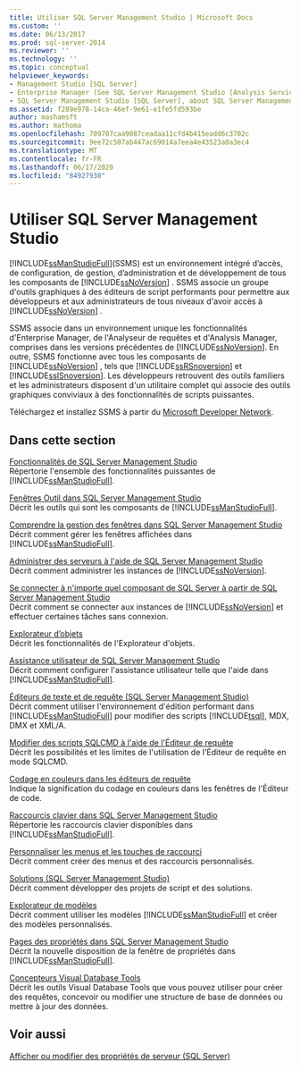 ```yaml
---
title: Utiliser SQL Server Management Studio | Microsoft Docs
ms.custom: ''
ms.date: 06/13/2017
ms.prod: sql-server-2014
ms.reviewer: ''
ms.technology: ''
ms.topic: conceptual
helpviewer_keywords:
- Management Studio [SQL Server]
- Enterprise Manager (See SQL Server Management Studio [Analysis Services])
- SQL Server Management Studio [SQL Server], about SQL Server Management Studio
ms.assetid: f289e978-14ca-46ef-9e61-e1fe5fd593be
author: mashamsft
ms.author: mathoma
ms.openlocfilehash: 709707caa9087ceadaa11cfd4b415eadd6c3702c
ms.sourcegitcommit: 9ee72c507ab447ac69014a7eea4e43523a0a3ec4
ms.translationtype: MT
ms.contentlocale: fr-FR
ms.lasthandoff: 06/17/2020
ms.locfileid: "84927930"
---
```

# <a name="use-sql-server-management-studio"></a>Utiliser SQL Server Management Studio
  [!INCLUDE[ssManStudioFull](../includes/ssmanstudiofull-md.md)](SSMS) est un environnement intégré d’accès, de configuration, de gestion, d’administration et de développement de tous les composants de [!INCLUDE[ssNoVersion](../includes/ssnoversion-md.md)] . SSMS associe un groupe d'outils graphiques à des éditeurs de script performants pour permettre aux développeurs et aux administrateurs de tous niveaux d'avoir accès à [!INCLUDE[ssNoVersion](../includes/ssnoversion-md.md)] .  
  
 SSMS associe dans un environnement unique les fonctionnalités d'Enterprise Manager, de l'Analyseur de requêtes et d'Analysis Manager, comprises dans les versions précédentes de [!INCLUDE[ssNoVersion](../includes/ssnoversion-md.md)]. En outre, SSMS fonctionne avec tous les composants de [!INCLUDE[ssNoVersion](../includes/ssnoversion-md.md)] , tels que [!INCLUDE[ssRSnoversion](../includes/ssrsnoversion-md.md)] et [!INCLUDE[ssISnoversion](../includes/ssisnoversion-md.md)]. Les développeurs retrouvent des outils familiers et les administrateurs disposent d'un utilitaire complet qui associe des outils graphiques conviviaux à des fonctionnalités de scripts puissantes.  
  
 Téléchargez et installez SSMS à partir du [Microsoft Developer Network](https://msdn.microsoft.com/library/dn434042.aspx).  
  
## <a name="in-this-section"></a>Dans cette section  
 [Fonctionnalités de SQL Server Management Studio](features-in-sql-server-management-studio.md)  
 Répertorie l'ensemble des fonctionnalités puissantes de [!INCLUDE[ssManStudioFull](../includes/ssmanstudiofull-md.md)].  
  
 [Fenêtres Outil dans SQL Server Management Studio](../ssms/tool-windows-in-sql-server-management-studio.md)  
 Décrit les outils qui sont les composants de [!INCLUDE[ssManStudioFull](../includes/ssmanstudiofull-md.md)].  
  
 [Comprendre la gestion des fenêtres dans SQL Server Management Studio](../ssms/understand-sql-server-management-studio-windows-management.md)  
 Décrit comment gérer les fenêtres affichées dans [!INCLUDE[ssManStudioFull](../includes/ssmanstudiofull-md.md)].  
  
 [Administrer des serveurs à l'aide de SQL Server Management Studio](../ssms/administer-servers-with-sql-server-management-studio.md)  
 Décrit comment administrer les instances de [!INCLUDE[ssNoVersion](../includes/ssnoversion-md.md)].  
  
 [Se connecter à n'importe quel composant de SQL Server à partir de SQL Server Management Studio](../ssms/f1-help/connect-to-any-sql-server-component-from-sql-server-management-studio.md)  
 Décrit comment se connecter aux instances de [!INCLUDE[ssNoVersion](../includes/ssnoversion-md.md)] et effectuer certaines tâches sans connexion.  
  
 [Explorateur d’objets](../ssms/object/object-explorer.md)  
 Décrit les fonctionnalités de l'Explorateur d'objets.  
  
 [Assistance utilisateur de SQL Server Management Studio](../ssms/user-assistance-in-sql-server-management-studio.md)  
 Décrit comment configurer l'assistance utilisateur telle que l'aide dans [!INCLUDE[ssManStudioFull](../includes/ssmanstudiofull-md.md)].  
  
 [Éditeurs de texte et de requête &#40;SQL Server Management Studio&#41;](../relational-databases/scripting/query-and-text-editors-sql-server-management-studio.md)  
 Décrit comment utiliser l'environnement d'édition performant dans [!INCLUDE[ssManStudioFull](../includes/ssmanstudiofull-md.md)] pour modifier des scripts [!INCLUDE[tsql](../includes/tsql-md.md)], MDX, DMX et XML/A.  
  
 [Modifier des scripts SQLCMD à l'aide de l'Éditeur de requête](../relational-databases/scripting/edit-sqlcmd-scripts-with-query-editor.md)  
 Décrit les possibilités et les limites de l'utilisation de l'Éditeur de requête en mode SQLCMD.  
  
 [Codage en couleurs dans les éditeurs de requête](../relational-databases/scripting/color-coding-in-query-editors.md)  
 Indique la signification du codage en couleurs dans les fenêtres de l'Éditeur de code.  
  
 [Raccourcis clavier dans SQL Server Management Studio](../ssms/sql-server-management-studio-keyboard-shortcuts.md)  
 Répertorie les raccourcis clavier disponibles dans [!INCLUDE[ssManStudioFull](../includes/ssmanstudiofull-md.md)].  
  
 [Personnaliser les menus et les touches de raccourci](../ssms/customize-menus-and-shortcut-keys.md)  
 Décrit comment créer des menus et des raccourcis personnalisés.  
  
 [Solutions &#40;SQL Server Management Studio&#41;](../ssms/solution/solutions-sql-server-management-studio.md)  
 Décrit comment développer des projets de script et des solutions.  
  
 [Explorateur de modèles](../ssms/template/template-explorer.md)  
 Décrit comment utiliser les modèles [!INCLUDE[ssManStudioFull](../includes/ssmanstudiofull-md.md)] et créer des modèles personnalisés.  
  
 [Pages des propriétés dans SQL Server Management Studio](../ssms/property-pages-in-sql-server-management-studio.md)  
 Décrit la nouvelle disposition de la fenêtre de propriétés dans [!INCLUDE[ssManStudioFull](../includes/ssmanstudiofull-md.md)].  
  
 [Concepteurs Visual Database Tools](../ssms/visual-db-tools/visual-database-tool-designers.md)  
 Décrit les outils Visual Database Tools que vous pouvez utiliser pour créer des requêtes, concevoir ou modifier une structure de base de données ou mettre à jour des données.  
  
## <a name="see-also"></a>Voir aussi  
 [Afficher ou modifier des propriétés de serveur &#40;SQL Server&#41;](configure-windows/view-or-change-server-properties-sql-server.md)  
  
  
